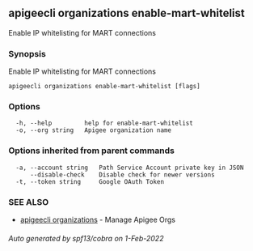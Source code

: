## apigeecli organizations enable-mart-whitelist

Enable IP whitelisting for MART connections

### Synopsis

Enable IP whitelisting for MART connections

```
apigeecli organizations enable-mart-whitelist [flags]
```

### Options

```
  -h, --help         help for enable-mart-whitelist
  -o, --org string   Apigee organization name
```

### Options inherited from parent commands

```
  -a, --account string   Path Service Account private key in JSON
      --disable-check    Disable check for newer versions
  -t, --token string     Google OAuth Token
```

### SEE ALSO

* [apigeecli organizations](apigeecli_organizations.md)	 - Manage Apigee Orgs

###### Auto generated by spf13/cobra on 1-Feb-2022
